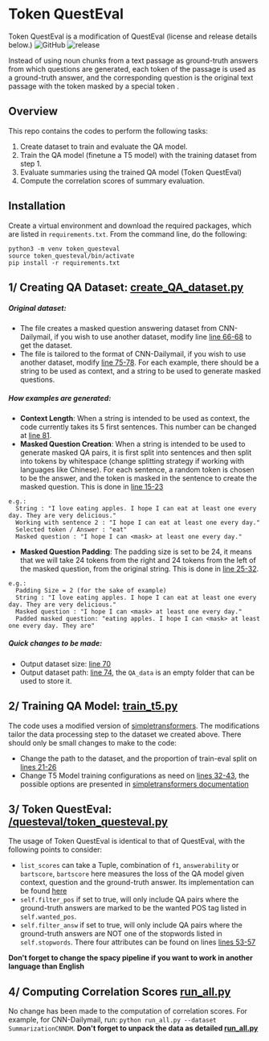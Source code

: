 # Token QuestEval
Token QuestEval is a modification of QuestEval  (license and release details below.)
![GitHub](https://img.shields.io/github/license/ThomasScialom/QuestEval)
![release](https://img.shields.io/github/v/release/ThomasScialom/QuestEval)

Instead of using noun chunks from a text passage as ground-truth answers from which questions are generated, each token of the passage is used as a ground-truth answer, and the corresponding question is the original text passage with the token masked by a special token <mask>. 

## Overview 
This repo contains the codes to perform the following tasks:
1. Create dataset to train and evaluate the QA model.
2. Train the QA model (finetune a T5 model) with the training dataset from step 1.
3. Evaluate summaries using the trained QA model (Token QuestEval)
4. Compute the correlation scores of summary evaluation.

## Installation
Create a virtual environment and download the required packages, which are listed in `requirements.txt`. From the command line, do the following:
```
python3 -m venv token_questeval
source token_questeval/bin/activate
pip install -r requirements.txt
```
## 1/ Creating QA Dataset: [create_QA_dataset.py](https://github.com/YuLuLiu/Token_QuestEval/blob/main/create_QA_dataset.py)
##### Original dataset: 
- The file creates a masked question answering dataset from CNN-Dailymail, if you wish to use another dataset, modify line  [line 66-68](https://github.com/YuLuLiu/Token_QuestEval/blob/main/create_QA_dataset.py#L66) to get the dataset.
- The file is tailored to the format of CNN-Dailymail, if you wish to use another dataset, modify  [line 75-78](https://github.com/YuLuLiu/Token_QuestEval/blob/main/create_QA_dataset.py#L75). For each example, there should be a string to be used as context, and a string to be used to generate masked questions. 

##### How examples are generated: 
- **Context Length**: When a string is intended to be used as context, the code currently takes its 5 first sentences. This number can be changed at [line 81](https://github.com/YuLuLiu/Token_QuestEval/blob/main/create_QA_dataset.py#L81).
- **Masked Question Creation**: When a string is intended to be used to generate masked QA pairs, it is first split into sentences and then split into tokens by whitespace (change splitting strategy if working with languages like Chinese). For each sentence, a random token is chosen to be the answer, and the token is masked in the sentence to create the masked question. This is done in [line 15-23](https://github.com/YuLuLiu/Token_QuestEval/blob/main/create_QA_dataset.py#L15)
```
e.g.: 
  String : "I love eating apples. I hope I can eat at least one every day. They are very delicious."
  Working with sentence 2 : "I hope I can eat at least one every day."
  Selected token / Answer : "eat"
  Masked question : "I hope I can <mask> at least one every day."
```
- **Masked Question Padding**: The padding size is set to be 24, it means that we will take 24 tokens from the right and 24 tokens from the left of the masked question, from the original string. This is done in [line 25-32](https://github.com/YuLuLiu/Token_QuestEval/blob/main/create_QA_dataset.py#L25).

```
e.g.:
  Padding Size = 2 (for the sake of example)
  String : "I love eating apples. I hope I can eat at least one every day. They are very delicious."
  Masked question : "I hope I can <mask> at least one every day."
  Padded masked question: "eating apples. I hope I can <mask> at least one every day. They are"
```
##### Quick changes to be made:
- Output dataset size: [line 70](https://github.com/YuLuLiu/Token_QuestEval/blob/main/create_QA_dataset.py#L70)
- Output dataset path: [line 74](https://github.com/YuLuLiu/Token_QuestEval/blob/main/create_QA_dataset.py#L74), the `QA_data` is an empty folder that can be used to store it.

## 2/ Training QA Model: [train_t5.py](https://github.com/YuLuLiu/Token_QuestEval/blob/main/train_t5.py)
The code uses a modified version of [simpletransformers](https://github.com/ThilinaRajapakse/simpletransformers). The modifications tailor the data processing step to the dataset we created above. There should only be small changes to make to the code:
- Change the path to the dataset, and the proportion of train-eval split on [lines 21-26](https://github.com/YuLuLiu/Token_QuestEval/blob/main/train_t5.py#L21) 
- Change T5 Model training configurations as need on [lines 32-43](https://github.com/YuLuLiu/Token_QuestEval/blob/main/train_t5.py#L32), the possible options are presented in [simpletransformers documentation](https://simpletransformers.ai/docs/usage/)

## 3/ Token QuestEval: [/questeval/token_questeval.py](https://github.com/YuLuLiu/Token_QuestEval/blob/main/questeval/token_questeval.py) 
The usage of Token QuestEval is identical to that of QuestEval, with the following points to consider:
-  `list_scores` can take a Tuple, combination of `f1`, `answerability` or `bartscore`, `bartscore` here measures the loss of the QA model given context, question and the ground-truth answer. Its implementation can be found [here](https://github.com/YuLuLiu/Token_QuestEval/blob/main/questeval/utils.py#L126) 
-  `self.filter_pos` if set to true, will only include QA pairs where the ground-truth answers are marked to be the wanted POS tag listed in  `self.wanted_pos`. 
-  `self.filter_answ` if set to true, will only include QA pairs where the ground-truth answers are NOT one of the stopwords listed in `self.stopwords`. There four attributes can be found on lines [lines 53-57](https://github.com/YuLuLiu/Token_QuestEval/blob/main/questeval/token_questeval.py#L53) 

**Don't forget to change the spacy pipeline if you want to work in another language than English**
  
## 4/ Computing Correlation Scores [run_all.py](https://github.com/YuLuLiu/Token_QuestEval/blob/main/run_all.py) 
No change has been made to the computation of correlation scores. For example, for CNN-Dailymail, run: `python run_all.py --dataset SummarizationCNNDM`.
**Don't forget to unpack the data as detailed [run_all.py](https://github.com/ThomasScialom/BEAMetrics)**
